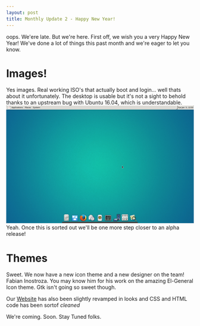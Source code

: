 ```yaml
---
layout: post
title: Monthly Update 2 - Happy New Year!
---
```


oops. We'ere late. But we're here. First off, we wish you a very Happy New Year! We've done a lot of things this past month and we're eager to let you know.

# Images!
Yes images. Real working ISO's that actually boot and login... well thats about it unfortunately. The desktop is usable but it's not a sight to behold thanks to an upstream bug with Ubuntu 16.04, which is understandable. 
![First Screenshot!](/images/arelos_scrot.png)
Yeah. Once this is sorted out we'll be one more step closer to an alpha release!

# Themes
Sweet. We now have a new icon theme and a new designer on the team! Fabian Inostroza. You may know him for his work on the amazing El-General Icon theme. Gtk isn't going so sweet though.

Our [Website](http://arelos.github.io) has also been slightly revamped in looks and CSS and HTML code has been sortof *cleaned*

We're coming. Soon. Stay Tuned folks.